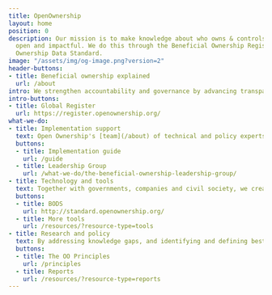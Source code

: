 ```yaml
---
title: OpenOwnership
layout: home
position: 0
description: Our mission is to make knowledge about who owns & controls companies
  open and impactful. We do this through the Beneficial Ownership Register and Beneficial
  Ownership Data Standard.
image: "/assets/img/og-image.png?version=2"
header-buttons:
- title: Beneficial ownership explained
  url: /about
intro: We strengthen accountability and governance by advancing transparency in the ownership and control of companies.
intro-buttons:
- title: Global Register
  url: https://register.openownership.org/
what-we-do:
- title: Implementation support
  text: Open Ownership's [team](/about) of technical and policy experts provides support and guidance on all aspects of beneficial ownership transparency reforms.
  buttons:
  - title: Implementation guide
    url: /guide
  - title: Leadership Group
    url: /what-we-do/the-beneficial-ownership-leadership-group/
- title: Technology and tools
  text: Together with governments, companies and civil society, we create tools and support people to use beneficial ownership data to deliver economic and social benefits
  buttons:
  - title: BODS
    url: http://standard.openownership.org/
  - title: More tools
    url: /resources/?resource-type=tools
- title: Research and policy
  text: By addressing knowledge gaps, and identifying and defining best practice, our research raises the global standard of beneficial ownership transparency.
  buttons:
  - title: The OO Principles
    url: /principles
  - title: Reports
    url: /resources/?resource-type=reports
---
```


